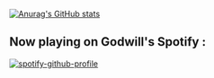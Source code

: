 

[![Anurag's GitHub stats](https://github-readme-stats.vercel.app/api?username=GodwillB&show_icons=true&theme=radical)](https://github.com/anuraghazra/github-readme-stats)

## Now playing on Godwill's Spotify  :


[![spotify-github-profile](https://spotify-github-profile.vercel.app/api/view?uid=nrz1zpw55mn7swprzo70c1v8s&cover_image=true&theme=novatorem&bar_color=cb1a1a&bar_color_cover=false)](https://github.com/kittinan/spotify-github-profile)
